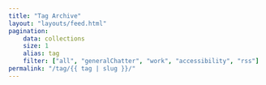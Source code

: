 ```yaml
---
title: "Tag Archive"
layout: "layouts/feed.html"
pagination:
    data: collections
    size: 1
    alias: tag
    filter: ["all", "generalChatter", "work", "accessibility", "rss"]
permalink: "/tag/{{ tag | slug }}/"
---
```

